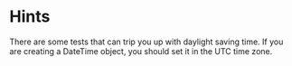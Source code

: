 # Hints

There are some tests that can trip you up with daylight saving time.
If you are creating a DateTime object, you should set it in the UTC time zone.
